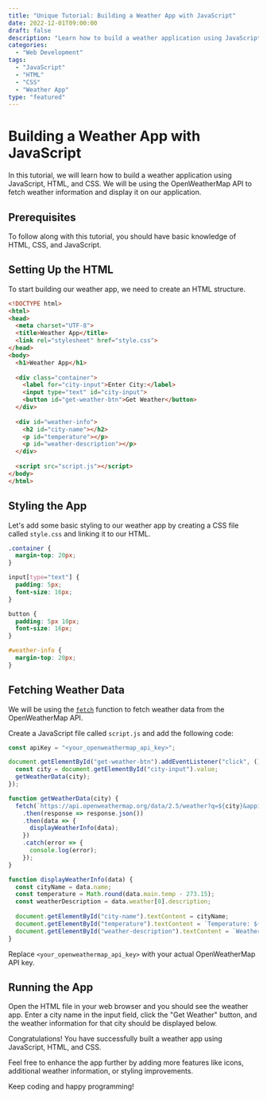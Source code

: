 ```yaml
---
title: "Unique Tutorial: Building a Weather App with JavaScript"
date: 2022-12-01T09:00:00
draft: false
description: "Learn how to build a weather application using JavaScript, HTML, and CSS."
categories:
  - "Web Development"
tags:
  - "JavaScript"
  - "HTML"
  - "CSS"
  - "Weather App"
type: "featured"
---
```


# Building a Weather App with JavaScript

In this tutorial, we will learn how to build a weather application using JavaScript, HTML, and CSS. We will be using the OpenWeatherMap API to fetch weather information and display it on our application.

## Prerequisites

To follow along with this tutorial, you should have basic knowledge of HTML, CSS, and JavaScript.

## Setting Up the HTML

To start building our weather app, we need to create an HTML structure.

```html
<!DOCTYPE html>
<html>
<head>
  <meta charset="UTF-8">
  <title>Weather App</title>
  <link rel="stylesheet" href="style.css">
</head>
<body>
  <h1>Weather App</h1>
  
  <div class="container">
    <label for="city-input">Enter City:</label>
    <input type="text" id="city-input">
    <button id="get-weather-btn">Get Weather</button>
  </div>
  
  <div id="weather-info">
    <h2 id="city-name"></h2>
    <p id="temperature"></p>
    <p id="weather-description"></p>
  </div>
  
  <script src="script.js"></script>
</body>
</html>
```

## Styling the App

Let's add some basic styling to our weather app by creating a CSS file called `style.css` and linking it to our HTML.

```css
.container {
  margin-top: 20px;
}

input[type="text"] {
  padding: 5px;
  font-size: 16px;
}

button {
  padding: 5px 10px;
  font-size: 16px;
}

#weather-info {
  margin-top: 20px;
}
```

## Fetching Weather Data

We will be using the [`fetch`](https://developer.mozilla.org/en-US/docs/Web/API/Fetch_API) function to fetch weather data from the OpenWeatherMap API.

Create a JavaScript file called `script.js` and add the following code:

```javascript
const apiKey = "<your_openweathermap_api_key>";

document.getElementById("get-weather-btn").addEventListener("click", () => {
  const city = document.getElementById("city-input").value;
  getWeatherData(city);
});

function getWeatherData(city) {
  fetch(`https://api.openweathermap.org/data/2.5/weather?q=${city}&appid=${apiKey}`)
    .then(response => response.json())
    .then(data => {
      displayWeatherInfo(data);
    })
    .catch(error => {
      console.log(error);
    });
}

function displayWeatherInfo(data) {
  const cityName = data.name;
  const temperature = Math.round(data.main.temp - 273.15);
  const weatherDescription = data.weather[0].description;
  
  document.getElementById("city-name").textContent = cityName;
  document.getElementById("temperature").textContent = `Temperature: ${temperature}°C`;
  document.getElementById("weather-description").textContent = `Weather: ${weatherDescription}`;
}
```

Replace `<your_openweathermap_api_key>` with your actual OpenWeatherMap API key.

## Running the App

Open the HTML file in your web browser and you should see the weather app. Enter a city name in the input field, click the "Get Weather" button, and the weather information for that city should be displayed below.

Congratulations! You have successfully built a weather app using JavaScript, HTML, and CSS.

Feel free to enhance the app further by adding more features like icons, additional weather information, or styling improvements.

Keep coding and happy programming!


